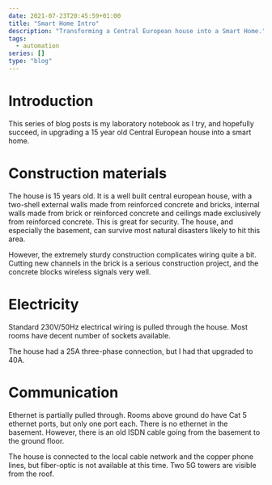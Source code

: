 ```yaml
---
date: 2021-07-23T20:45:59+01:00
title: "Smart Home Intro"
description: "Transforming a Central European house into a Smart Home."
tags:
  - automation
series: []
type: "blog"
---
```


# Introduction

This series of blog posts is my laboratory notebook as I try, and hopefully
succeed, in upgrading a 15 year old Central European house into a smart home.

# Construction materials

The house is 15 years old. It is a well built central european house, with a
two-shell external walls made from reinforced concrete and bricks, internal
walls made from brick or reinforced concrete and ceilings made exclusively from
reinforced concrete. This is great for security. The house, and especially the
basement, can survive most natural disasters likely to hit this area.

However, the extremely sturdy construction complicates wiring quite a bit.
Cutting new channels in the brick is a serious construction project, and the
concrete blocks wireless signals very well.

# Electricity

Standard 230V/50Hz electrical wiring is pulled through the house. Most rooms have
decent number of sockets available.

The house had a 25A three-phase connection, but I had that upgraded to 40A.

# Communication

Ethernet is partially pulled through. Rooms above ground do have Cat 5 ethernet ports,
but only one port each. There is no ethernet in the basement. However, there is
an old ISDN cable going from the basement to the ground floor.

The house is connected to the local cable network and the copper phone lines, but
fiber-optic is not available at this time. Two 5G towers are visible from the roof.
